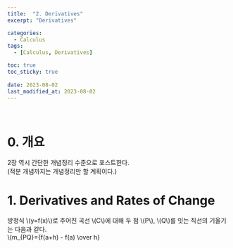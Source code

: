 ```yaml
---
title:  "2. Derivatives"
excerpt: "Derivatives"

categories:
  - Calculus
tags:
  - [Calculus, Derivatives]

toc: true
toc_sticky: true
 
date: 2023-08-02
last_modified_at: 2023-08-02
---
```


&nbsp;

# 0. 개요
2장 역시 간단한 개념정리 수준으로 포스트한다.\
(적분 개념까지는 개념정리만 할 계획이다.)

# 1. Derivatives and Rates of Change
방정식 \\(y=f(x)\\)로 주어진 곡선 \\(C\\)에 대해 두 점 \\(P\\), \\(Q\\)를 잇는 직선의 기울기는 다음과 같다.\
\\(m_{PQ}={f(a+h) - f(a) \over h}
